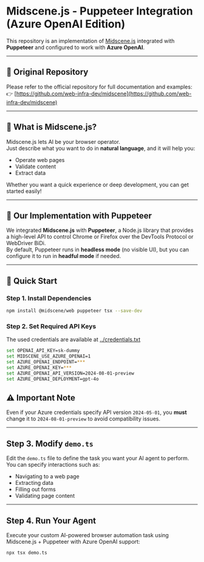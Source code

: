 # Midscene.js - Puppeteer Integration (Azure OpenAI Edition)

This repository is an implementation of [Midscene.js](https://github.com/web-infra-dev/midscene) integrated with **Puppeteer** and configured to work with **Azure OpenAI**.

---

## 📄 Original Repository

Please refer to the official repository for full documentation and examples:  
👉 [https://github.com/web-infra-dev/midscene](https://github.com/web-infra-dev/midscene)

---

## 🤖 What is Midscene.js?

Midscene.js lets AI be your browser operator.  
Just describe what you want to do in **natural language**, and it will help you:
- Operate web pages  
- Validate content  
- Extract data  

Whether you want a quick experience or deep development, you can get started easily!

---

## 🧰 Our Implementation with Puppeteer

We integrated **Midscene.js** with **Puppeteer**, a Node.js library that provides a high-level API to control Chrome or Firefox over the DevTools Protocol or WebDriver BiDi.  
By default, Puppeteer runs in **headless mode** (no visible UI), but you can configure it to run in **headful mode** if needed.

---

## 🚀 Quick Start

### Step 1. Install Dependencies
```bash
npm install @midscene/web puppeteer tsx --save-dev
```

### Step 2. Set Required API Keys
The used credentials are available at [../credentials.txt](credentials.txt)
```bash
set OPENAI_API_KEY=sk-dummy
set MIDSCENE_USE_AZURE_OPENAI=1
set AZURE_OPENAI_ENDPOINT=***
set AZURE_OPENAI_KEY=***
set AZURE_OPENAI_API_VERSION=2024-08-01-preview
set AZURE_OPENAI_DEPLOYMENT=gpt-4o
```

## ⚠️ Important Note
Even if your Azure credentials specify API version `2024-05-01`, you **must** change it to `2024-08-01-preview` to avoid compatibility issues.

---

## Step 3. Modify `demo.ts`

Edit the `demo.ts` file to define the task you want your AI agent to perform.  
You can specify interactions such as:
- Navigating to a web page
- Extracting data
- Filling out forms
- Validating page content

---

## Step 4. Run Your Agent

Execute your custom AI-powered browser automation task using Midscene.js + Puppeteer with Azure OpenAI support:

```bash
npx tsx demo.ts

